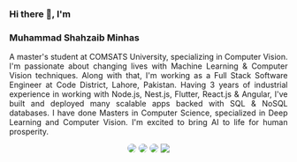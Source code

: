 ### Hi there 👋, I'm
### Muhammad Shahzaib Minhas
<p align="justify">
    A master's student at COMSATS University, specializing in Computer Vision. I'm passionate about changing lives with Machine Learning & Computer Vision techniques. Along with that, I'm working as a Full Stack Software Engineer at Code District, Lahore, Pakistan. Having 3 years of industrial experience in working with Node.js, Nest.js, Flutter, React.js & Angular, I've built and deployed many scalable apps backed with SQL & NoSQL databases. I have done Masters in Computer Science, specialized in Deep Learning and Computer Vision. I'm excited to bring AI to life for human prosperity.
</p>
<p align="center">
    <a href="https://mshahzaib1629.com"><img src="https://img.shields.io/badge/Portfolio-Shahzaib%20Minhas-25D366?style=for-the-badge&logo=web&logoColor=white&color=bd3b22" style="border-radius:8px"/></a>
    <a href="https://wa.me/923314783069?text=Hi%20Shahzaib!%0AI'm%20"><img src="https://img.shields.io/badge/Shahzaib%20Minhas-25D366?style=for-the-badge&logo=whatsApp&logoColor=white" style="border-radius:8px" /></a>
    <a href="mailto:mshahzaib1629@gmail.com"><img src="https://img.shields.io/badge/Shahzaib%20Minhas-DB4437?style=for-the-badge&logo=gmail&logoColor=white" style="border-radius:8px" /></a>
    <a href="https://www.linkedin.com/in/mshahzaib1629/"><img src="https://img.shields.io/badge/Shahzaib%20Minhas-0077B5?style=for-the-badge&logo=linkedin" /></a>
</p>
